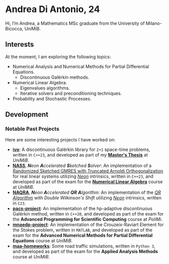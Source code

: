 # Andrea Di Antonio, 24

Hi, I’m Andrea, a Mathematics MSc graduate from the University of Milano-Bicocca, UniMiB.

## Interests

At the moment, I am exploring the following topics:
- Numerical Analysis and Numerical Methods for Partial Differential Equations.
    - Discontinuous Galërkin methods.
- Numerical Linear Algebra.
    - Eigenvalues algorithms.
    - Iterative solvers and preconditioning techniques.
- Probability and Stochastic Processes.

## Development

<!-- ### Current Projects

I am currently focusing on the following projects:
-  -->

### Notable Past Projects

Here are some interesting projects I have worked on:
- [**ivo**](https://github.com/diantonioandrea/ivo): A discontinuous Galërkin library for `2+1` space-time problems, written in `C++23`, and developed as part of my [**Master's Thesis**](https://github.com/diantonioandrea/master-thesis) at _UniMiB_.
- [**NASS**](https://github.com/diantonioandrea/NASS), _**N**eon **A**ccelerated **S**ketched **S**olver_: An implementation of a [Randomized Sketched GMRES with Truncated Arnoldi Orthogonalization](https://doi.org/10.48550/arXiv.2111.00113) for real linear systems utilizing [_Neon_](https://developer.arm.com/Architectures/Neon) intrinsics, written in `C++23`, and developed as part of the exam for the [**Numerical Linear Algebra**](https://github.com/diantonioandrea/nla-project) course at _UniMiB_.
- [**NAQRA**](https://github.com/diantonioandrea/NAQRA), _**N**eon **A**ccelerated **QR** **A**lgorithm_: An implementation of the [_QR Algorithm_](https://en.wikipedia.org/wiki/QR_algorithm) with _Double Wilkinson's Shift_ utilizing [_Neon_](https://developer.arm.com/Architectures/Neon) intrinsics, written in `C23`.
- [**pacs-project**](https://github.com/diantonioandrea/pacs-project): An implementation of the hp-adaptive discontinuous Galërkin method, written in `C++20`, and developed as part of the exam for the **Advanced Programming for Scientific Computing** course at _PoliMi_.
- [**mnaedp-project**](https://github.com/diantonioandrea/mnaedp-project): An implementation of the Crouzeix-Raviart Element for the Stokes problem, written in `MATLAB`, and developed as part of the exam for the **Advanced Numerical Methods for Partial Differential Equations** course at _UniMiB_.
- [**maa-homeworks**](https://github.com/diantonioandrea/maa-homeworks): Some road traffic simulations, written in `Python 3`, and developed as part of the exam for the **Applied Analysis Methods** course at _UniMiB_.
